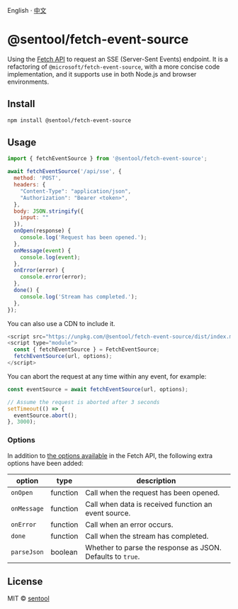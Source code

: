 English · [中文](./README.zh-CN.md)

# @sentool/fetch-event-source

Using the [Fetch API](https://developer.mozilla.org/en-US/docs/Web/API/Fetch_API) to request an SSE (Server-Sent Events) endpoint. It is a refactoring of `@microsoft/fetch-event-source`, with a more concise code implementation, and it supports use in both Node.js and browser environments.

## Install

```bash
npm install @sentool/fetch-event-source
```

## Usage

```js
import { fetchEventSource } from '@sentool/fetch-event-source';

await fetchEventSource('/api/sse', {
  method: 'POST',
  headers: {
    "Content-Type": "application/json",
    "Authorization": "Bearer <token>",
  },
  body: JSON.stringify({
    input: ""
  }),
  onOpen(response) {
    console.log('Request has been opened.');
  },
  onMessage(event) {
    console.log(event);
  },
  onError(error) {
    console.error(error);
  },
  done() {
    console.log('Stream has completed.');
  },
});
```

You can also use a CDN to include it.

```js
<script src="https://unpkg.com/@sentool/fetch-event-source/dist/index.min.js"></script>
<script type="module">
  const { fetchEventSource } = FetchEventSource;
  fetchEventSource(url, options);
</script>
```

You can abort the request at any time within any event, for example:

```js
const eventSource = await fetchEventSource(url, options);

// Assume the request is aborted after 3 seconds
setTimeout(() => {
  eventSource.abort();
}, 3000);
```

### Options

In addition to [the options available](https://developer.mozilla.org/en-US/docs/Web/API/RequestInit) in the Fetch API, the following extra options have been added:

| option | type | description |
| --- | --- | --- |
| `onOpen` | function | Call when the request has been opened. |
| `onMessage` | function | Call when data is received function an event source. |
| `onError` | function | Call when an error occurs. |
| `done` | function | Call when the stream has completed. |
| `parseJson` | boolean | Whether to parse the response as JSON. Defaults to `true`. |

## License

MIT © [sentool](https://github.com/sentool)
